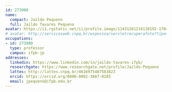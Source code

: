 ```yaml
---
id: 273980
name:
  compact: Jaildo Pequeno
  full: Jaildo Tavares Pequeno
avatar: https://i1.rgstatic.net/ii/profile.image/11431281216110192-1704584568733_Q128/Jaildo-Pequeno.jpg
# avatar: http://servicosweb.cnpq.br/wspessoa/servletrecuperafoto?tipo=1&id=K4700907U1
occupations:
- id: 273980
  type: professor
  campus: ifpb-jp
addresses:
  linkedin: https://www.linkedin.com/in/jaildo-tavares-ifpb/
  researchgate: https://www.researchgate.net/profile/Jaildo-Pequeno
  lattes: http://lattes.cnpq.br/4616975487583823
  orcid: https://orcid.org/0000-0002-3887-0285
  email: jpequeno@ifpb.edu.br
---
```

